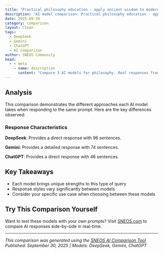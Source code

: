 ```yaml
---
title: "Practical philosophy education - apply ancient wisdom to modern life"
description: "AI model comparison: Practical philosophy education - apply ancient wisdom to modern life..."
date: 2025-09-30
category: comparison
layout: Clean
tags:
  - DeepSeek
  - Gemini
  - ChatGPT
  - AI Comparison
author: SNEOS Community
head:
  - - meta
    - name: description
      content: "Compare 3 AI models for philosophy. Real responses from DeepSeek, Gemini, ChatGPT with detailed analysis."
---
```


<ChatComparison
  title="Practical philosophy education - apply ancient wisdom to modern life"
  prompt="Practical philosophy education - apply ancient wisdom to modern life"
  :responses='{
    "DeepSeek": "Of course. This is a powerful and deeply needed pursuit. Practical philosophy isn\u0027t about academic abstraction; it\u0027s an operating system for the human soul, designed to help us live better lives.\n\nLet\u0027s break down how to apply ancient wisdom to modern life, focusing on actionable insights from major philosophical schools.\n\n### The Core Premise: Philosophy as a Way of Life\nThe ancients didn\u0027t see philosophy as a theoretical subject to be studied, but as a daily practice to be lived. The goal was **Eudaimonia** (Greek) or **Ataraxia** (Greek) \u2013 often translated as \u0022flourishing,\u0022 \u0022fulfillment,\u0022 or \u0022tranquility,\u0022 rather than mere happiness.\n\nHere\u2019s how we can apply this today.\n\n---\n\n### 1. Stoicism: The Art of Resilience and Focus\n\n**Ancient Wisdom (Seneca, Epictetus, Marcus Aurelius):**\n*   Focus on what is within your control (your judgments, values, and actions) and accept what is not (external events, others\u0027 opinions).\n*   Practice \u0022negative visualization\u0022 (premeditatio malorum) \u2013 contemplating the loss of what you have to appreciate it more and reduce fear.\n*   See obstacles as opportunities for growth. \u0022The impediment to action advances action. What stands in the way becomes the way.\u0022 \u2013 Marcus Aurelius.\n\n**Modern Application:**\n*   **The Circle of Control:** When stressed, draw two circles. In the inner circle, list things you can control (your effort, your attitude, your schedule). In the outer circle, list things you can\u0027t (traffic, the stock market, a rude comment). Dedicate your energy solely to the inner circle.\n*   **The \u0022Stoic Pause\u0022:** Before reacting to a provocation (a critical email, a canceled flight), take a breath and ask: \u0022Is this within my control?\u0022 If not, work on your acceptance. If it is, choose a virtuous response.\n*   **Digital Stoicism:** Apply negative visualization to your devices. Imagine your phone breaking. You\u0027d realize life goes on. This practice reduces anxiety and addiction to technology.\n*   **Amor Fati (Love Your Fate):** Instead of fighting a setback (a failed project, a rejection), embrace it. Ask, \u0022What can this teach me? How does this open a new door?\u0022 This reframes challenges as fuel for growth.\n\n---\n\n### 2. Aristotelianism: The Pursuit of Excellence \u0026 Meaningful Relationships\n\n**Ancient Wisdom (Aristotle):**\n*   Cultivate **virtue (ar\u00EAte)** as the path to the good life. Virtue is the \u0022Golden Mean\u0022 between two extremes (e.g., courage is the mean between cowardice and recklessness).\n*   True happiness is found in a life of purposeful activity in accordance with reason.\n*   Humans are \u0022social animals\u0022; deep friendship is essential for a flourishing life.\n\n**Modern Application:**\n*   **The Golden Mean in Decision-Making:** Facing a difficult choice? Identify the extremes. For example, in managing your finances, the vices are **stinginess** and **profligacy**. The virtue is **generosity**. This provides a practical compass.\n*   **Craft Your Character:** Instead of setting vague goals like \u0022be a better person,\u0022 ask: \u0022Which virtue do I need to practice today?\u0022 Patience with my children? Courage in a meeting? Justice in a difficult decision?\n*   **Invest in \u0022Character Friendships\u0022:** Aristotle distinguished between friendships of pleasure, utility, and character. Prioritize the latter\u2014those rare relationships based on mutual respect and a shared commitment to being good people. Nurture them intentionally.\n*   **Define Your \u0022Telos\u0022:** What is your ultimate purpose? For Aristotle, it was to live a life of rational activity in pursuit of excellence. For you, it might be to create, to teach, to build, or to connect. Define it and let it guide your major life choices.\n\n---\n\n### 3. Epicureanism: The Art of Simple, Intelligent Pleasure\n\n**Ancient Wisdom (Epicurus):**\n*   The goal of life is pleasure (ataraxia - freedom from pain and anxiety).\n*   The highest pleasures are simple, natural, and necessary: friendship, freedom, thought, and basic sustenance.\n*   The key is to eliminate unnecessary desires and fears (especially the fear of death and the gods).\n\n**Modern Application:**\n*   **The \u0022Epicurean Trio\u0022:** Actively cultivate the three things Epicurus deemed essential for happiness:\n    1.  **Self-Sufficiency (Freedom):** Reduce financial and social dependencies. Live below your means.\n    2.  **Friendship:** Make time for deep, meaningful conversations with close friends.\n    3.  **An Analyzed Life (Thought):** Reflect on your desires and fears. Are they natural and necessary?\n*   **Pleasure vs. Pain Analysis:** That new car, that extravagant vacation\u2014will the pleasure it brings outweigh the pain of the debt and stress required to get it? Often, the simple, free pleasures (a walk, a good book, a home-cooked meal with friends) provide more lasting satisfaction.\n*   **Digital Minimalism:** This is a modern Epicurean practice. Unfollow accounts that create artificial desires and anxiety. Curate your digital space to include only what brings true, simple value.\n\n---\n\n### 4. Buddhism \u0026 Eastern Thought: The End of Suffering\n\n**Ancient Wisdom (The Buddha, Lao Tzu):**\n*   Life contains suffering (Dukkha), which arises from attachment, aversion, and ignorance.\n*   The path to ending suffering is through mindfulness, ethical conduct, and wisdom.\n*   Practice non-attachment to outcomes and embrace the impermanent nature of all things.\n\n**Modern Application:**\n*   **Mindfulness in Daily Life:** Instead of just formal meditation, practice mindfulness while washing dishes (feel the water), driving (feel the steering wheel), or listening (truly hear the person without planning your response).\n*   **The \u0022Second Arrow\u0022:** The Buddha said that pain is inevitable (the first arrow), but our resistance and negative self-talk about the pain (the second arrow) is optional. When you experience a setback, notice if you are shooting yourself with the second arrow of \u0022This shouldn\u0027t be happening!\u0022 or \u0022I\u0027m such a failure!\u0022 and let it go.\n*   **Wu Wei (Effortless Action):** From Taoism, this is the principle of \u0022action through non-action.\u0022 It\u0027s about flowing with the situation, like a river around a rock, rather than forcing outcomes. In modern terms, it\u0027s about being in a state of \u0022flow,\u0022 where your actions are spontaneous, effective, and aligned with the nature of the task.\n\n### How to Start Your Practice: A 30-Day Challenge\n\nYou don\u0027t need to master all of this at once. Pick one school that resonates and try a single practice for a month.\n\n*   **Week 1 (Stoicism):** Each morning, identify one thing that could go wrong and mentally prepare for it. Each evening, ask: \u0022What did I do well? What could I improve?\u0022\n*   **Week 2 (Aristotle):** Pick one virtue (e.g., patience) and consciously practice finding its \u0022golden mean\u0022 in your interactions.\n*   **Week 3 (Epicurus):** Plan one simple, deeply pleasurable activity with a close friend\u2014a walk, a potluck, a deep conversation. Savor it.\n*   **Week 4 (Buddhism):** Practice the \u0022second arrow.\u0022 When you feel pain or frustration, pause and say, \u0022This is the first arrow. I will not fire the second one of judgment and resistance.\u0022\n\nBy applying these ancient tools, you transform philosophy from a subject in a book into a living, breathing guide for a wiser, more resilient, and more fulfilling modern life.",
    "Gemini": "## Practical Philosophy Education: Applying Ancient Wisdom to Modern Life\n\nThe core idea of practical philosophy education is to equip individuals with the tools and knowledge to navigate the complexities of modern life using the wisdom of ancient philosophers.  It\u0027s about more than just studying their texts; it\u0027s about actively applying their insights to everyday challenges and fostering a more meaningful and fulfilling existence.\n\nHere\u0027s how practical philosophy education can be structured and implemented:\n\n**I. Core Principles and Goals:**\n\n*   **Emphasis on Application:** The primary focus is on how philosophical concepts can be used to improve decision-making, relationships, emotional well-being, and overall quality of life.\n*   **Critical Thinking \u0026 Self-Reflection:** Encouraging students to question assumptions, analyze arguments, and engage in deep introspection to understand their own values, biases, and motivations.\n*   **Ethical Frameworks:** Providing a foundation in various ethical systems (e.g., virtue ethics, utilitarianism, deontology) to help students navigate moral dilemmas and make responsible choices.\n*   **Emotional Intelligence:** Integrating philosophical insights into the development of emotional intelligence, including self-awareness, self-regulation, empathy, and social skills.\n*   **Resilience and Well-being:** Equipping students with tools to cope with stress, adversity, and existential anxieties, fostering a sense of inner peace and purpose.\n*   **Lifelong Learning:** Cultivating a curiosity and passion for continuous learning and self-improvement through the ongoing exploration of philosophical ideas.\n\n**II. Curriculum \u0026 Content:**\n\nA practical philosophy curriculum could draw from various philosophical traditions and disciplines, including:\n\n*   **Ancient Greek Philosophy:**\n    *   **Stoicism:** Focus on accepting what you cannot control, focusing on virtue, and practicing mindfulness.\n        *   **Application:** Managing stress, overcoming adversity, cultivating inner peace, and making rational decisions.\n    *   **Epicureanism:** Understanding true pleasure, minimizing pain, and cultivating meaningful relationships.\n        *   **Application:** Prioritizing experiences over material possessions, finding joy in simple things, and building strong social connections.\n    *   **Aristotelian Ethics:** Developing virtues (e.g., courage, honesty, compassion) through practice and striving for \u0022eudaimonia\u0022 (flourishing).\n        *   **Application:** Character development, ethical decision-making, building fulfilling relationships, and pursuing meaningful goals.\n    *   **Plato:** Exploring the nature of reality, justice, and the ideal society.\n        *   **Application:** Understanding abstract concepts, engaging in critical thinking, and striving for a more just and equitable world.\n*   **Eastern Philosophies:**\n    *   **Buddhism:** Cultivating mindfulness, compassion, and wisdom to alleviate suffering.\n        *   **Application:** Managing stress, improving focus, developing empathy, and finding inner peace.\n    *   **Confucianism:** Emphasizing social harmony, respect for elders, and the importance of education and self-cultivation.\n        *   **Application:** Building strong relationships, fostering social responsibility, and striving for personal and professional growth.\n    *   **Taoism:** Living in harmony with nature, embracing simplicity, and finding balance in life.\n        *   **Application:** Reducing stress, appreciating the natural world, and finding a sense of balance and purpose.\n*   **Existentialism:** Exploring the meaning of life, freedom, responsibility, and the human condition.\n    *   **Application:** Taking ownership of one\u0027s choices, finding meaning in a seemingly meaningless world, and living authentically.\n*   **Contemporary Applications:**\n    *   **Neuroscience \u0026 Philosophy:** Understanding the brain and its impact on thought, emotion, and behavior.\n    *   **Psychology \u0026 Philosophy:** Integrating philosophical insights into therapeutic practices (e.g., cognitive behavioral therapy, acceptance and commitment therapy).\n    *   **Technology \u0026 Ethics:** Examining the ethical implications of emerging technologies (e.g., artificial intelligence, social media).\n    *   **Political Philosophy \u0026 Social Justice:** Analyzing issues of power, inequality, and social justice from a philosophical perspective.\n\n**III. Teaching Methods:**\n\n*   **Interactive Discussions:** Encouraging students to share their own experiences, perspectives, and questions.\n*   **Case Studies:** Analyzing real-world scenarios and applying philosophical principles to solve problems.\n*   **Role-Playing:** Practicing ethical decision-making in simulated situations.\n*   **Mindfulness Exercises:** Developing awareness of thoughts, feelings, and sensations in the present moment.\n*   **Journaling:** Reflecting on personal experiences and applying philosophical concepts to one\u0027s own life.\n*   **Creative Projects:** Using art, music, or writing to express philosophical ideas.\n*   **Experiential Learning:** Engaging in activities that promote self-discovery and personal growth (e.g., volunteering, meditation retreats).\n*   **Guest Speakers:** Inviting philosophers, therapists, and other experts to share their insights.\n\n**IV. Examples of Application in Modern Life:**\n\n*   **Workplace:** Applying Stoic principles to manage stress and maintain composure under pressure; using Aristotelian ethics to make ethical decisions and build strong relationships with colleagues.\n*   **Relationships:**  Employing Buddhist principles to cultivate compassion and understanding in romantic relationships; utilizing Stoic principles to navigate conflict and communication challenges.\n*   **Personal Well-being:** Practicing mindfulness to reduce anxiety and improve focus; using Epicurean principles to find joy in simple pleasures and cultivate meaningful connections.\n*   **Decision-Making:** Employing utilitarianism or deontology to evaluate the ethical implications of different choices; using critical thinking to analyze arguments and make informed decisions.\n*   **Social Issues:** Applying philosophical principles of justice and equality to address issues of poverty, discrimination, and environmental degradation.\n\n**V. Potential Challenges \u0026 Considerations:**\n\n*   **Subjectivity and Interpretation:** Recognizing that philosophical concepts can be interpreted in different ways and encouraging students to develop their own understanding.\n*   **Relevance to Modern Life:** Ensuring that the material is presented in a way that is relevant and accessible to contemporary audiences.\n*   **Avoiding Dogmatism:** Promoting critical thinking and avoiding the imposition of any particular philosophical viewpoint.\n*   **Measuring Success:** Developing appropriate metrics to assess the impact of the program on students\u0027 lives (e.g., self-reported well-being, ethical decision-making skills).\n*   **Accessibility:** Making the program accessible to individuals from diverse backgrounds and with varying levels of philosophical knowledge.\n\n**VI.  Benefits of Practical Philosophy Education:**\n\n*   **Improved Critical Thinking Skills:**  The ability to analyze information, evaluate arguments, and make informed decisions.\n*   **Enhanced Ethical Reasoning:**  A stronger moral compass and a greater capacity for ethical decision-making.\n*   **Increased Emotional Intelligence:**  Greater self-awareness, self-regulation, empathy, and social skills.\n*   **Greater Resilience and Well-being:**  Improved ability to cope with stress, adversity, and existential anxieties.\n*   **More Meaningful Relationships:**  Stronger communication skills, greater compassion, and a deeper understanding of human nature.\n*   **A More Fulfilling Life:**  A greater sense of purpose, meaning, and connection to the world.\n\n**In Conclusion:**\n\nPractical philosophy education offers a powerful and transformative approach to learning and personal growth. By engaging with the wisdom of the past, we can equip ourselves with the tools we need to navigate the challenges of the present and create a more meaningful and fulfilling future. It empowers individuals to become more reflective, ethical, and resilient individuals, capable of contributing positively to their communities and the world at large. The key is to bridge the gap between theoretical knowledge and practical application, making philosophy a living and breathing force for good in the modern world.\n",
    "ChatGPT": "Certainly! Applying ancient wisdom to modern life through practical philosophy education can offer valuable insights and tools for personal growth, ethical living, and well-being. Here\u2019s a guide outlining how to integrate ancient philosophical teachings into everyday life:\n\n### 1. Introduction to Practical Philosophy Education\n- **Definition:** Practical philosophy focuses on using philosophical ideas and methods to address everyday problems and improve life.\n- **Goal:** Help students or learners apply timeless wisdom to contemporary challenges.\n\n### 2. Key Ancient Philosophical Traditions to Explore\n- **Stoicism (Ancient Greece and Rome):** Emphasizes resilience, virtue, and focusing on what is within one\u2019s control.\n- **Aristotelian Ethics:** Centers on developing good character traits (virtues) and achieving eudaimonia (flourishing).\n- **Confucianism:** Advocates for harmony in relationships, moral cultivation, and social responsibility.\n- **Buddhism:** Teaches mindfulness, impermanence, and liberation from suffering.\n- **Epicureanism:** Encourages simple pleasures, friendship, and peace of mind.\n\n### 3. Practical Applications of Ancient Wisdom\n#### A. Emotional Resilience and Stress Management (Stoicism)\n- **Practice:** Distinguish between what you can control and what you can\u2019t.\n- **Modern Use:** In stressful work or personal situations, focus efforts on your attitudes and actions rather than external events.\n- **Exercise:** Daily reflections on events that upset you and reframing your response.\n\n#### B. Cultivating Virtue and Character (Aristotle)\n- **Practice:** Identify virtues like courage, honesty, and generosity.\n- **Modern Use:** Set personal goals for developing these qualities in workplace, family, and community.\n- **Exercise:** Keep a virtue diary tracking successes and challenges in embodying virtues.\n\n#### C. Harmonious Relationships and Social Roles (Confucianism)\n- **Practice:** Emphasize respect, duty, and proper conduct in relationships.\n- **Modern Use:** Apply in family dynamics, leadership, and teamwork.\n- **Exercise:** Reflect on your role in different social contexts and how to improve communication and respect.\n\n#### D. Mindfulness and Presence (Buddhism)\n- **Practice:** Meditation and mindful awareness of thoughts and emotions.\n- **Modern Use:** Reduce anxiety and improve focus via mindful breathing and awareness exercises.\n- **Exercise:** Short daily mindfulness sessions, mindful eating, or walking.\n\n#### E. Simple Living and Contentment (Epicureanism)\n- **Practice:** Focus on simple pleasures, friendship, and avoiding excess.\n- **Modern Use:** Counter consumerism and stress by appreciating small joys and nurturing relationships.\n- **Exercise:** Create a gratitude list and prioritize time for meaningful social interactions.\n\n### 4. Teaching Methods for Practical Philosophy\n- **Case Studies:** Examine modern ethical dilemmas through ancient philosophical lenses.\n- **Journaling:** Encourage reflective writing to connect theory with personal experience.\n- **Group Discussions:** Foster dialogues about applying wisdom to everyday challenges.\n- **Role-Playing:** Simulate decisions requiring ethical reflection.\n- **Meditations:** Guided mindfulness or stoic exercises.\n\n### 5. Benefits of Applying Ancient Wisdom Today\n- Improved mental health and emotional regulation.\n- Enhanced ethical decision-making and integrity.\n- Stronger interpersonal relationships.\n- Greater life satisfaction and meaning.\n\n### 6. Resources and Texts\n- Marcus Aurelius\u2019 *Meditations* (Stoicism)\n- Aristotle\u2019s *Nicomachean Ethics*\n- Confucius\u2019 *Analects*\n- The *Dhammapada* (Buddhist teachings)\n- Epicurus\u2019 letters and sayings\n\n---\n\nIf you want, I can help you design a specific curriculum, lesson plans, or provide sample exercises based on this framework. Would you like that?"
  }'
  published-date="12:09"
/>

## Analysis

This comparison demonstrates the different approaches each AI model takes when responding to the same prompt. Here are the key differences observed:

### Response Characteristics

**DeepSeek**: Provides a direct response with 96 sentences. 

**Gemini**: Provides a detailed response with 74 sentences. 

**ChatGPT**: Provides a direct response with 46 sentences. 

## Key Takeaways

- Each model brings unique strengths to this type of query
- Response styles vary significantly between models
- Consider your specific use case when choosing between these models

## Try This Comparison Yourself

Want to test these models with your own prompts? Visit [SNEOS.com](https://sneos.com) to compare AI responses side-by-side in real-time.

---

*This comparison was generated using the [SNEOS AI Comparison Tool](https://sneos.com)*
*Published: September 30, 2025 | Models: DeepSeek, Gemini, ChatGPT*
